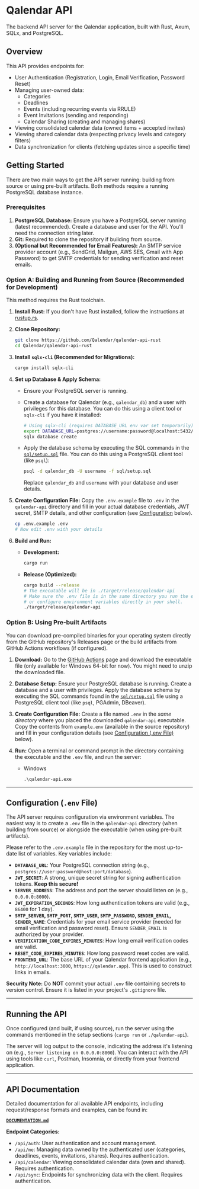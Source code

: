 # Qalendar API

<!-- [![Build Status](URL_TO_YOUR_CI_BADGE)](URL_TO_YOUR_CI_PIPELINE) -->
<!-- Optional: Add CI Badge -->
<!-- [![License: MIT](https://img.shields.io/badge/License-MIT-yellow.svg)](https://opensource.org/licenses/MIT) -->
<!-- Optional: Add License Badge -->

The backend API server for the Qalendar application, built with Rust, Axum, SQLx, and PostgreSQL.

## Overview

This API provides endpoints for:

* User Authentication (Registration, Login, Email Verification, Password Reset)
* Managing user-owned data:
  * Categories
  * Deadlines
  * Events (including recurring events via RRULE)
  * Event Invitations (sending and responding)
  * Calendar Sharing (creating and managing shares)
* Viewing consolidated calendar data (owned items + accepted invites)
* Viewing shared calendar data (respecting privacy levels and category filters)
* Data synchronization for clients (fetching updates since a specific time)

## Getting Started

There are two main ways to get the API server running: building from source or using pre-built artifacts. Both methods require a running PostgreSQL database instance.

### Prerequisites

1. **PostgreSQL Database:** Ensure you have a PostgreSQL server running (latest recommended). Create a database and user for the API. You'll need the connection string later.
2. **Git:** Required to clone the repository if building from source.
3. **(Optional but Recommended for Email Features):** An SMTP service provider account (e.g., SendGrid, Mailgun, AWS SES, Gmail with App Password) to get SMTP credentials for sending verification and reset emails.

### Option A: Building and Running from Source (Recommended for Development)

This method requires the Rust toolchain.

1. **Install Rust:** If you don't have Rust installed, follow the instructions at [rustup.rs](https://rustup.rs/).
2. **Clone Repository:**

    ```zsh
    git clone https://github.com/Qalendar/qalendar-api-rust
    cd Qalendar/qalendar-api-rust
    ```

3. **Install `sqlx-cli` (Recommended for Migrations):**

    ```zsh
    cargo install sqlx-cli
    ```

4. **Set up Database & Apply Schema:**
    * Ensure your PostgreSQL server is running.
    * Create a database for Qalendar (e.g., `qalendar_db`) and a user with privileges for this database. You can do this using a client tool or `sqlx-cli` if you have it installed:

        ```zsh
        # Using sqlx-cli (requires DATABASE_URL env var set temporarily)
        export DATABASE_URL=postgres://username:password@localhost:5432/qalendar_db # Set this first
        sqlx database create
        ```

    * Apply the database schema by executing the SQL commands in the [`sql/setup.sql`](sql/setup.sql) file. You can do this using a PostgreSQL client tool (like `psql`):

        ```zsh
        psql -d qalendar_db -U username -f sql/setup.sql
        ```

        Replace `qalendar_db` and `username` with your database and user details.

5. **Create Configuration File:** Copy the `.env.example` file to `.env` in the `qalendar-api` directory and fill in your actual database credentials, JWT secret, SMTP details, and other configuration (see [Configuration](#configuration) below).

    ```zsh
    cp .env.example .env
    # Now edit .env with your details
    ```

6. **Build and Run:**
    * **Development:**

        ```zsh
        cargo run
        ```

    * **Release (Optimized):**

        ```zsh
        cargo build --release
        # The executable will be in ./target/release/qalendar-api
        # Make sure the .env file is in the same directory you run the executable from,
        # or configure environment variables directly in your shell.
        ./target/release/qalendar-api
        ```

### Option B: Using Pre-built Artifacts

You can download pre-compiled binaries for your operating system directly from the GitHub repository's Releases page or the build artifacts from GitHub Actions workflows (if configured).

1. **Download:** Go to the [GitHub Actions](https://github.com/Qalendar/qalendar-api-rust/actions) page and download the executable file (only available for Windows 64-bit for now). You might need to unzip the downloaded file.
2. **Database Setup:** Ensure your PostgreSQL database is running. Create a database and a user with privileges. Apply the database schema by executing the SQL commands found in the [`sql/setup.sql`](sql/setup.sql) file using a PostgreSQL client tool (like `psql`, PGAdmin, DBeaver).
3. **Create Configuration File:** Create a file named `.env` in the *same directory* where you placed the downloaded `qalendar-api` executable. Copy the contents from `example.env` (available in the source repository) and fill in your configuration details (see [Configuration (.env File)](#configuration-env-file) below).
4. **Run:** Open a terminal or command prompt in the directory containing the executable and the `.env` file, and run the server:

    <!-- ```zsh
    # Linux/macOS (ensure executable permission: chmod +x qalendar-server-...)
    ./qalendar-server-<your-platform>
    ``` -->

    * Windows

        ```pwsh
        .\qalendar-api.exe
        ```

---

## Configuration (`.env` File)

The API server requires configuration via environment variables. The easiest way is to create a `.env` file in the `qalendar-api` directory (when building from source) or alongside the executable (when using pre-built artifacts).

Please refer to the `.env.example` file in the repository for the most up-to-date list of variables. Key variables include:

* **`DATABASE_URL`**: Your PostgreSQL connection string (e.g., `postgres://user:password@host:port/database`).
* **`JWT_SECRET`**: A strong, unique secret string for signing authentication tokens. **Keep this secure!**
* **`SERVER_ADDRESS`**: The address and port the server should listen on (e.g., `0.0.0.0:8000`).
* **`JWT_EXPIRATION_SECONDS`**: How long authentication tokens are valid (e.g., `86400` for 1 day).
* **`SMTP_SERVER`, `SMTP_PORT`, `SMTP_USER`, `SMTP_PASSWORD`, `SENDER_EMAIL`, `SENDER_NAME`**: Credentials for your email service provider (needed for email verification and password reset). Ensure `SENDER_EMAIL` is authorized by your provider.
* **`VERIFICATION_CODE_EXPIRES_MINUTES`**: How long email verification codes are valid.
* **`RESET_CODE_EXPIRES_MINUTES`**: How long password reset codes are valid.
* **`FRONTEND_URL`**: The base URL of your Qalendar frontend application (e.g., `http://localhost:3000`, `https://qalendar.app`). This is used to construct links in emails.

**Security Note:** Do **NOT** commit your actual `.env` file containing secrets to version control. Ensure it is listed in your project's `.gitignore` file.

---

## Running the API

Once configured (and built, if using source), run the server using the commands mentioned in the setup sections (`cargo run` or `./qalendar-api`).

The server will log output to the console, indicating the address it's listening on (e.g., `Server listening on 0.0.0.0:8000`). You can interact with the API using tools like `curl`, Postman, Insomnia, or directly from your frontend application.

---

## API Documentation

Detailed documentation for all available API endpoints, including request/response formats and examples, can be found in:

**[`DOCUMENTATION.md`](./DOCUMENTATION.md)**

**Endpoint Categories:**

* `/api/auth`: User authentication and account management.
* `/api/me`: Managing data owned by the authenticated user (categories, deadlines, events, invitations, shares). Requires authentication.
* `/api/calendar`: Viewing consolidated calendar data (own and shared). Requires authentication.
* `/api/sync`: Endpoints for synchronizing data with the client. Requires authentication.

<!-- ---

## Contributing

*(Optional: Add guidelines for contributing if this is an open project)*

We welcome contributions! Please see `CONTRIBUTING.md` (if you create one) for details on how to contribute, report issues, and submit pull requests.

---

## License

*(Optional: Specify the project license)*

This project is licensed under the MIT License - see the `LICENSE` file for details. -->
